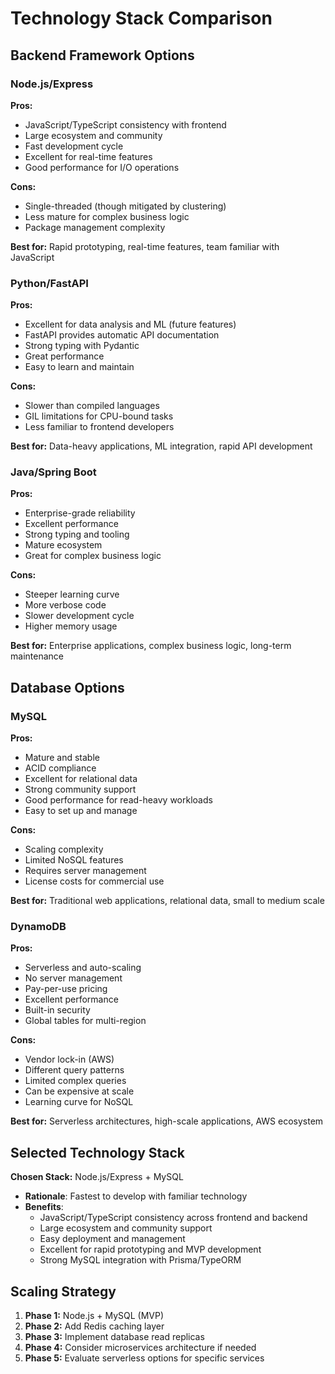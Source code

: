 # Technology Stack Comparison

## Backend Framework Options

### Node.js/Express
**Pros:**
- JavaScript/TypeScript consistency with frontend
- Large ecosystem and community
- Fast development cycle
- Excellent for real-time features
- Good performance for I/O operations

**Cons:**
- Single-threaded (though mitigated by clustering)
- Less mature for complex business logic
- Package management complexity

**Best for:** Rapid prototyping, real-time features, team familiar with JavaScript

### Python/FastAPI
**Pros:**
- Excellent for data analysis and ML (future features)
- FastAPI provides automatic API documentation
- Strong typing with Pydantic
- Great performance
- Easy to learn and maintain

**Cons:**
- Slower than compiled languages
- GIL limitations for CPU-bound tasks
- Less familiar to frontend developers

**Best for:** Data-heavy applications, ML integration, rapid API development

### Java/Spring Boot
**Pros:**
- Enterprise-grade reliability
- Excellent performance
- Strong typing and tooling
- Mature ecosystem
- Great for complex business logic

**Cons:**
- Steeper learning curve
- More verbose code
- Slower development cycle
- Higher memory usage

**Best for:** Enterprise applications, complex business logic, long-term maintenance

## Database Options

### MySQL
**Pros:**
- Mature and stable
- ACID compliance
- Excellent for relational data
- Strong community support
- Good performance for read-heavy workloads
- Easy to set up and manage

**Cons:**
- Scaling complexity
- Limited NoSQL features
- Requires server management
- License costs for commercial use

**Best for:** Traditional web applications, relational data, small to medium scale

### DynamoDB
**Pros:**
- Serverless and auto-scaling
- No server management
- Pay-per-use pricing
- Excellent performance
- Built-in security
- Global tables for multi-region

**Cons:**
- Vendor lock-in (AWS)
- Different query patterns
- Limited complex queries
- Can be expensive at scale
- Learning curve for NoSQL

**Best for:** Serverless architectures, high-scale applications, AWS ecosystem

## Selected Technology Stack

**Chosen Stack:** Node.js/Express + MySQL
- **Rationale**: Fastest to develop with familiar technology
- **Benefits**: 
  - JavaScript/TypeScript consistency across frontend and backend
  - Large ecosystem and community support
  - Easy deployment and management
  - Excellent for rapid prototyping and MVP development
  - Strong MySQL integration with Prisma/TypeORM

## Scaling Strategy

1. **Phase 1:** Node.js + MySQL (MVP)
2. **Phase 2:** Add Redis caching layer
3. **Phase 3:** Implement database read replicas
4. **Phase 4:** Consider microservices architecture if needed
5. **Phase 5:** Evaluate serverless options for specific services
